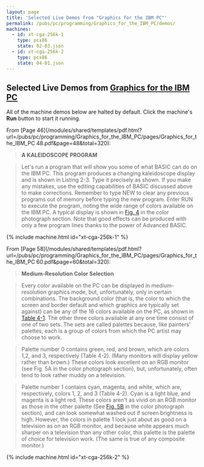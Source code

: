 ```yaml
---
layout: page
title: 'Selected Live Demos from "Graphics for the IBM PC"'
permalink: /pubs/pc/programming/Graphics_for_the_IBM_PC/demos/
machines:
  - id: xt-cga-256k-1
    type: pcx86
    state: 02-03.json
  - id: xt-cga-256k-2
    type: pcx86
    state: 04-01.json
---
```


Selected Live Demos from [Graphics for the IBM PC](../)
-------------------------------------------------------

All of the machine demos below are halted by default.  Click the machine's **Run** button to start it running.

From [Page 46](/modules/shared/templates/pdf.html?url=/pubs/pc/programming/Graphics_for_the_IBM_PC/pages/Graphics_for_the_IBM_PC 48.pdf&page=48&total=320):

> **A KALEIDOSCOPE PROGRAM**

> Let's run a program that will show you some of what
> BASIC can do on the IBM PC. This program produces a
> changing kaleidoscope display and is shown in Listing 2-3.
> Type it precisely as shown. If you make any mistakes, use
> the editing capabilities of BASIC discussed above to make
> corrections. Remember to type NEW to clear any previous
> programs out of memory before typing the new program.
> Enter RUN to execute the program, noting the wide
> range of colors available on the IBM PC. A typical display
> is shown in [Fig. 4](/modules/shared/templates/pdf.html?url=/pubs/pc/programming/Graphics_for_the_IBM_PC/pages/Graphics_for_the_IBM_PC%20164.pdf&page=164&total=320)
> in the color photograph section. Note that good effects
> can be produced with only a few program
> lines thanks to the power of Advanced BASIC.
    
{% include machine.html id="xt-cga-256k-1" %}

From [Page 58](/modules/shared/templates/pdf.html?url=/pubs/pc/programming/Graphics_for_the_IBM_PC/pages/Graphics_for_the_IBM_PC 60.pdf&page=60&total=320):

> **Medium-Resolution Color Selection**

> Every color available on the PC can be displayed in
> medium-resolution graphics mode, but, unfortunately,
> only in certain combinations. The background color (that
> is, the color to which the screen and border default and
> which graphics are typically set against) can be any of the
> 16 colors available on the PC, as shown in [Table 4-1](/modules/shared/templates/pdf.html?url=/pubs/pc/programming/Graphics_for_the_IBM_PC/pages/Graphics_for_the_IBM_PC%2061.pdf&page=61&total=320).
> The other three colors available at any one time consist of one
> of two sets. The sets are called palettes because, like
> painters' palettes, each is a group of colors from which the
> PC artist may choose to work.

> Palette number 0 contains green, red, and brown, which
> are colors 1,2, and 3, respectively (Table 4-2). (Many
> monitors will display yellow rather than brown.) These colors
> look excellent on an RGB monitor (see Fig. 5A in the color
> photograph section), but, unfortunately, often tend to look
> rather muddy on a television.

> Palette number 1 contains cyan, magenta, and white,
> which are, respectively, colors 1, 2, and 3 (Table 4-2).
> Cyan is a light blue, and magenta is a light red. These colors
> aren't as vivid on an RGB monitor as those in the other
> palette (See [Fig. 5B](/modules/shared/templates/pdf.html?url=/pubs/pc/programming/Graphics_for_the_IBM_PC/pages/Graphics_for_the_IBM_PC%20164.pdf&page=164&total=320)
> in the color photograph section), and
> can look somewhat washed out if screen brightness is
> high. However, the colors in palette 1 look just about as
> good on a television as on an RGB monitor, and because
> white appears much sharper on a television than any
> other color, this palette is the palette of choice for television
> work. (The same is true of any composite monitor.)

{% include machine.html id="xt-cga-256k-2" %}

